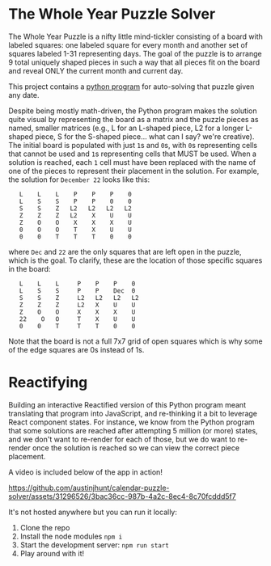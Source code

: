# The Whole Year Puzzle Solver

The Whole Year Puzzle is a nifty little mind-tickler consisting of a board with labeled squares: one labeled square for every month and another set of squares labeled 1-31 representing days. The goal of the puzzle is to arrange 9 total uniquely shaped pieces in such a way that all pieces fit on the board and reveal ONLY the current month and current day.

This project contains a [python program](daypuzzle.py) for auto-solving that puzzle given any date.

Despite being mostly math-driven, the Python program makes the solution quite visual by representing the board as a matrix and the puzzle pieces as named, smaller matrices (e.g., L for an L-shaped piece, L2 for a longer L-shaped piece, S for the S-shaped piece... what can I say? we're creative). The initial board is populated with just `1`s and `0`s, with `0`s representing cells that cannot be used and `1`s representing cells that MUST be used. When a solution is reached, each `1` cell must have been replaced with the name of one of the pieces to represent their placement in the solution.
For example, the solution for `December 22` looks like this:

```
   L    L    L    P    P    P    0
   L    S    S    P    P    0    0
   S    S    Z   L2   L2   L2   L2
   Z    Z    Z   L2    X    U    U
   Z    O    O    X    X    X    U
   0    O    O    T    X    U    U
   0    0    T    T    T    0    0
```

where `Dec` and `22` are the only squares that are left open in the puzzle, which is the goal. To clarify, these are the location of those specific squares in the board:

```
   L    L    L     P    P    P    0
   L    S    S     P    P    Dec  0
   S    S    Z     L2   L2   L2   L2
   Z    Z    Z     L2   X    U    U
   Z    O    O     X    X    X    U
   22    O   O     T    X    U    U
   0    0    T     T    T    0    0
```

Note that the board is not a full 7x7 grid of open squares which is why some of the edge squares are 0s instead of 1s.

# Reactifying

Building an interactive Reactified version of this Python program meant translating that program into JavaScript, and re-thinking it a bit to leverage React component states. For instance, we know from the Python program that some solutions are reached after attempting 5 million (or more) states, and we don't want to re-render for each of those, but we do want to re-render once the solution is reached so we can view the correct piece placement.

A video is included below of the app in action!

https://github.com/austinjhunt/calendar-puzzle-solver/assets/31296526/3bac36cc-987b-4a2c-8ec4-8c70fcddd5f7

It's not hosted anywhere but you can run it locally:

1. Clone the repo
2. Install the node modules `npm i`
3. Start the development server: `npm run start`
4. Play around with it!
